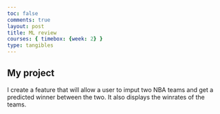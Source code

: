 ```yaml
---
toc: false
comments: true
layout: post
title: ML review
courses: { timebox: {week: 2} }
type: tangibles	
---
```


## My project 
I create a feature that will allow a user to imput two NBA teams and get a predicted winner between the two. It also displays the winrates of the teams.


